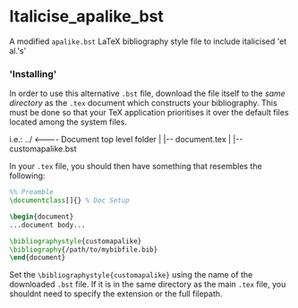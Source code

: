 # Italicise_apalike_bst
A modified `apalike.bst` LaTeX bibliography style file to include italicised 'et al.'s'


### 'Installing'

In order to use this alternative `.bst` file, download the file itself to the *same directory* as the `.tex` document which constructs your bibliography. This must be done so that your TeX application prioritises it over the default files located among the system files.

i.e.:
    ../     <---- Document top level folder
     |
     |-- document.tex
     |
     |-- customapalike.bst
      
In your `.tex` file, you should then have something that resembles the following:

```tex
%% Preamble
\documentclass[]{} % Doc Setup

\begin{document}
...document body...

\bibliographystyle{customapalike}
\bibliography{/path/to/mybibfile.bib}
\end{document}
```

Set the `\bibliographystyle{customapalike}` using the name of the downloaded `.bst` file. If it is in the same directory as the main `.tex` file, you shouldnt need to specify the extension or the full filepath.
